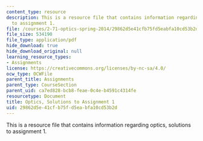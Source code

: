 ```yaml
---
content_type: resource
description: This is a resource file that contains information regarding optics, solutions
  to assignment 1.
file: /courses/2-71-optics-spring-2014/29862d5e41cfb75fd5eabfa10cd53b2d_MIT2_71S14_HW_1_sols.pdf
file_size: 534190
file_type: application/pdf
hide_download: true
hide_download_original: null
learning_resource_types:
- Assignments
license: https://creativecommons.org/licenses/by-nc-sa/4.0/
ocw_type: OCWFile
parent_title: Assignments
parent_type: CourseSection
parent_uid: ca7ed828-bcb8-feae-0c4e-b4591c4314fe
resourcetype: Document
title: Optics, Solutions to Assignment 1
uid: 29862d5e-41cf-b75f-d5ea-bfa10cd53b2d
---
```

This is a resource file that contains information regarding optics, solutions to assignment 1.